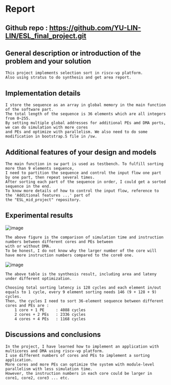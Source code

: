 # Report

## Github repo : https://github.com/YU-LIN-LIN/ESL_final_project.git  

## General description or introduction of the problem and your solution
    This project implements selection sort in riscv-vp platform.  
    Also using stratus to do synthesis and get area report.

## Implementation details
    I store the sequence as an array in global memory in the main function of the software part.  
    The total length of the sequence is 36 elements which are all integers from 0~255.  
    By setting multiple global addresses for additional PEs amd DMA ports, we can do simulation with more cores  
    and PEs and optimize with parallelism. We also need to do some modification in bootstrap.S file in /sw.

## Additional features of your design and models
    The main function in sw part is used as testbench. To fulfill sorting more than 9 elements sequence,  
    I need to partition the sequence and control the input flow one part by one part, then repeat several times.
    After sorting each part of the sequence in order, I could get a sorted sequence in the end.
    To know more details of how to control the input flow, reference to the 'Additional features ...' part of  
    the "ESL_mid_project" repository.

## Experimental results
![image](https://user-images.githubusercontent.com/61815140/172055798-22127986-9e65-4be2-88a4-4c9343ede28a.png)

    The above figure is the comparison of simulation time and instruction numbers between different cores and PEs between  
    with or without DMA.  
    To be honest, I do not know why the larger number of the core will have more instruction numbers compared to the core0 one.    

![image](https://user-images.githubusercontent.com/61815140/172052134-96668124-39a0-43ba-aadc-5c5c074be86e.png)

    The above table is the synthesis result, including area and lateny under different optimization.
    
    Choosing total sorting latency is 128 cycles and each element in/out equals to 1 cycle, every 9 element sorting needs 146 (9 + 128 + 9) cycles.  
    Then, the cycles I need to sort 36-element sequence between different cores and PEs are :
        1 core + 1 PE     : 4088 cycles  
        2 cores + 2 PEs   : 2336 cycles  
        4 cores + 4 PEs   : 1168 cycles

## Discussions and conclusions
    In the project, I have learned how to implement an application with multicores and DMA using riscv-vp platform.
    I use different numbers of cores and PEs to implement a sorting application.  
    More cores and more PEs can optimize the system with module-level parallelism with less simulation time.  
    However, the instruction numbers in each core could be larger in core1, core2, core3 ... etc.
